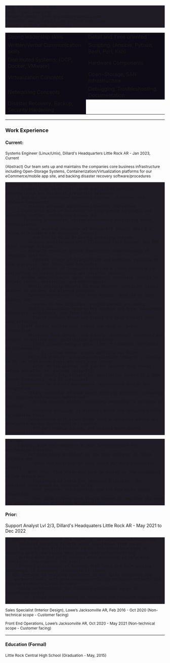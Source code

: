 <style> 
    tr { background-color: #0E0B16; border: 0; } 
    pre { background: rgba(14,11,22,0.93); font-size: 12px; }
    p { font-size: 12px; }
</style>

<pre style="white-space: pre-wrap">
John (Jack) Martin Sims
Cell: (xxx) xxx-xxxx
Personal Email: jack.m.sims@protonmail.com
LinkedIn: <a href="https://www.linkedin.com/in/jack-john-sims" target="_blank" rel="noopener noreferrer">www.linkedin.com/in/jack-john-sims</a>
Github: <a href="https://www.github.com/jackpots28" target="_blank" rel="noopener noreferrer">github.com/jackpots28</a>
</pre>

<div class="custom_table_for_skills">
<table>
    <tr>
        <td>Strong leadership skills</td>
        <td>Detail and Time oriented</td>
    </tr>    
    <tr>
        <td>Written/Verbal Communication skills</td>
        <td>Scripting: (Ansible, Python, Bash, Perl, Ksh)</td>
    </tr>
    <tr>
        <td>Distributed Systems: (OCP, Docker, VMware)</td>
        <td>Hardware Components</td>
    </tr>
    <tr>
        <td>Virtualization Concepts</td>
        <td>Open-Storage, SAN Infrastructure</td>
    </tr>
    <tr>
        <td>Networking Concepts</td>
        <td>Debugging, Troubleshooting, Documentation</td>
    </tr>
    <tr>
        <td>Disaster Recovery, Backup, Security Hardening</td>
    </tr>
</table>
</div>

---

<h3>Work Experience</h3>

<h4>
Current:
</h4>

Systems Engineer (Linux/Unix), Dillard's Headquarters
Little Rock AR - Jan 2023, Current

(Abstract) Our team sets up and maintains the companies core business infrastructure including Open-Storage Systems, Containerization/Virtualization platforms for our eCommerce/mobile app site, and backing disaster recovery software/procedures

<pre style="white-space: pre-wrap">
- Typical Workload / Experience:
    .) Conduct high-level root-cause analysis of service interruptions and establish preventive measures
    .) Install and configure operating systems, software, and hardware components 
        ~ clearly document maintenance/support procedures
    .) Experience with or knowledge of programming languages and operating systems, enterprise backup and 
        recovery procedures, system performance-monitoring tools, Virtualization
        ~ Great working knowledge of Modern AIX (Unix), Rhel 8.x (along with UBI8/9 for container images), 
            and LTS 18.02/20.04 Ubuntu operating systems
        ~ Working ability with GPFS (Clustered File System) and IBM Flash Storage Systems
        ~ Projects shown on github demonstrate understanding of languages such as: 
            Python3 (usage of django/flask and packages relating to data analysis), and C/C++ (UWP projects)
        ~ Early adopter of Commvault based on a Linux platform for utilization in backup processes and disaster recovery
    .) Engage regularly with upper management, providing reports on project status, activities, and achievements
        ~ Weekly Activity Reports to Area Manager: pertinent status updates to current and planned projects
        ~ Monthly one-on-one's with Area Manager: Quality of life updates and 
            review of how individual projects/goals are going
        ~ Monthly Discussion between key vendors and Upper management (Directors, Architects, and Team Leads): 
            Topics include stand-out issues and open tickets that need attention
    .) Craft custom scripts that reduce the need for human interaction
        ~ Utilizing bash,python, and Ansible: construct playbooks and scripts to preform post-installation procedures 
            (This process being a prior list of commands that would be run manually 
                by a team member across multiple new hosts)
        ~ Patching process: automate snapshotting (VMware) / imaging of OS lun (IBM Flash Copy) alt-disk_copy (Unix) 
            prior to rpm updates and yum/dnf updates (Run checks before and after for package integrity)
        ~ Create Start/Stop scripts for application owners (E.g JVMs, Docker Containers, and DB Instances)
    .) Experience in project management, application design and integration
        ~ Taking ownership of team based priority projects: canvasing for required information before and 
            during project phases, assigning ownership to portions of workload,
            ensuring knowledge is diffused about the required skills to complete tasks
        ~ Coordinating with other teams such as database admins and developers during investigative research 
            for performance tuning, and planned maintenance outages/failovers
</pre>
<pre style="white-space: pre-wrap">
- Addons:
    .) Assist with the company's ML(AI) Infrastructure for merchandise logistics
        ~ Our Enterprice Architect is the sole designer of these projects and 
            leads the direction of what tools our data scientists utilize
        ~ With this, they allow our team to assist in the management of lab setups and 
            clustering of hosts for resource allocation. Our architect also keeps us informed as to 
            what projects are occurring and the new tools being researched 
            (Our Data Science team single handed-ly degraded the need for annual sales on overstock merchandise)
</pre>

<h4>
Prior:
</h4>
Support Analyst Lvl 2/3, Dillard's Headquaters
Little Rock AR - May 2021 to Dec 2022
<pre style="white-space: pre-wrap">
.) Supply Excellent Level 2/3 technical assistance/troubleshooting
    ~ Received incoming tickets after escalation from triage
    ~ Supported our distribution center infrastructure team in ensuring plant operations were never obstructed/disturbed
    ~ Worked with 3rd party vendors when necessary to help meet resolution requirnments and sla's
    ~ Primary utilization of Windows RSAT Tools and SCCM package management in hastening resolution of issues
.) Was incharge of training new hires in our daily processes and 
    worked closely with area management during hardware rollouts and routine weather related outages
    ~ Wrote documentation for training procedures so as to streamline/unifiy 
        our groups understanding of software and hardware components we supported
</pre>


<p>
Sales Specialist (Interior Design), Lowe’s 
Jacksonville AR, Feb 2016 - Oct 2020 
(Non-technical scope - Customer facing)
</p>
<p>
Front End Operations, Lowe’s 
Jacksonville AR, Oct 2020 - May 2021
(Non-technical scope - Customer facing)
</p>

---

<h4>
Education (Formal)
</h4>

Little Rock Central High School (Graduation - May, 2015)